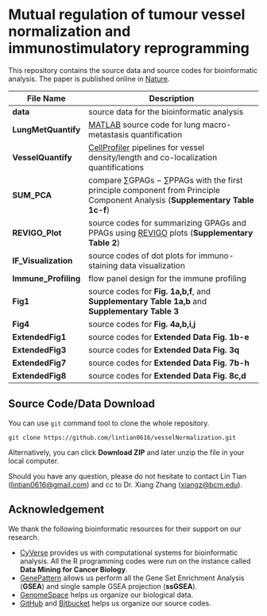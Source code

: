 Mutual regulation of tumour vessel normalization and immunostimulatory reprogramming
======

This repository contains the source data and source codes for bioinformatic analysis. The paper is published online in [Nature](http://www.nature.com/nature/journal/vaop/ncurrent/full/nature21724.html).

File Name  | Description
------------- | -------------
**data** | source data for the bioinformatic analysis
**LungMetQuantify** | [MATLAB](https://www.mathworks.com/) source code for lung macro-metastasis quantification
**VesselQuantify** | [CellProfiler](http://cellprofiler.org/) pipelines for vessel density/length and co-localization quantifications
**SUM_PCA** | compare ∑GPAGs − ∑PPAGs with the first principle component from Principle Component Analysis (**Supplementary Table 1c-f**)
**REVIGO_Plot** | source codes for summarizing GPAGs and PPAGs using [REVIGO](http://revigo.irb.hr/) plots (**Supplementary Table 2**)
**IF_Visualization** | source codes of dot plots for immuno-staining data visualization
**Immune_Profiling** | flow panel design for the immune profiling
**Fig1** | source codes for **Fig. 1a,b,f**, and **Supplementary Table 1a,b** and **Supplementary Table 3**
**Fig4** | source codes for **Fig. 4a,b,i,j**
**ExtendedFig1** | source codes for **Extended Data Fig. 1b-e**
**ExtendedFig3** | source codes for **Extended Data Fig. 3q**
**ExtendedFig7** | source codes for **Extended Data Fig. 7b-h**
**ExtendedFig8** | source codes for **Extended Data Fig. 8c,d**

## Source Code/Data Download

You can use `git` command tool to clone the whole repository.

```
git clone https://github.com/lintian0616/vesselNormalization.git
```

Alternatively, you can click **Download ZIP** and later unzip the file in your local computer.

Should you have any question, please do not hesitate to contact Lin Tian (lintian0616@gmail.com) and cc to Dr. Xiang Zhang (xiangz@bcm.edu).

## Acknowledgement

We thank the following bioinformatic resources for their support on our research.

* [CyVerse](http://www.cyverse.org/) provides us with computational systems for bioinformatic analysis. All the R programming codes were run on the instance called **Data Mining for Cancer Biology**.
* [GenePattern](https://genepattern.broadinstitute.org/) allows us perform all the Gene Set Enrichment Analysis (**GSEA**) and single sample GSEA projection (**ssGSEA**).
* [GenomeSpace](http://www.genomespace.org/) helps us organize our biological data.
* [GitHub](https://github.com/) and [Bitbucket](https://bitbucket.org) helps us organize our source codes.
